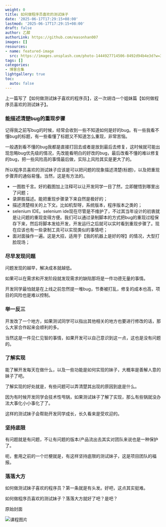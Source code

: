```yaml
---
weight: 0
title: 如何做程序员喜欢的测试妹子
date: '2025-06-17T17:29:15+08:00'
lastmod: '2025-06-17T17:29:15+08:00'
draft: false
author: 乙醇
authorLink: https://github.com/easonhan007
images: []
resources:
- name: featured-image
  src: https://images.unsplash.com/photo-1444927714506-8492d94b4e3d?w=300
tags: []
categories:
- 博客合集
lightgallery: true
toc:
  auto: false
---
```




上一篇写了【如何做测试妹子喜欢的程序员】，这一次胡诌一个姐妹篇【如何做程序员喜欢的测试妹子】。

### 能描述清楚bug的重现步骤

记得我之前写bug的时候，经常会收到一些不知道如何是好的bug。有一些我看不懂bug的标题，有一些看懂了标题又不知道怎么重现，非常苦恼。

一般遇到看不懂的bug我都是直接打回去或者是放到最后去修复，这时候就可能出现忽略bug优先级的情况，先改能看明白的好改的bug，最后改看不懂的难以修复的bug，把一些风险高的事情最后做，实际上风险其实是更大了的。

所以程序员喜欢的测试妹子应该是可以把问题的现象描述清楚(标题)，以及把重现步骤弄的通俗易懂。当然，这是有方法的。

* 一图胜千言。好的截图加上注释可以让开发同学一目了然，立即醒悟到哪里出了问题；
* 录屏胜描述。能把重现步骤录下来自然是极好的；
* 描述清楚相关的上下文。比如机型呀，系统版本，程序版本之类的；
* selenium IDE。selenium ide现在尽管是不维护了，不过其当年设计的初衷就是让问题的重现变得方便。我们可以通过录制脚本的方式把bug的重现过程保存下来，然后将脚本发给开发，开发运行之后就可以实时看到重现步骤了。现在应该也有一些录制工具可以实现类似的事情吧；
* 面对面操作一遍。这是大招，适用于【我的机器上是好的呀】的情况，大型打脸现场；


### 尽早发现问题

问题发现的越早，解决成本就越低。

如果可以在需求和开发阶段就发现需求的缺陷那将是一件功德无量的事情。

开发同学最怕就是在上线之前忽然提一堆bug，节奏被打乱，修复的成本也高，项目的风险也是难以控制。


### 举一反三

开发改了一个地方，如果测试同学可以指出其他相关的地方也要进行修改的话，那么大家合作起来会顺利的多。

当然这是一件见仁见智的事情，如果开发可以自己意识到这一点，这也是没有问题的。

### 了解实现

能了解开发每天在做什么，以及一些功能是如何实现的妹子，大概率是善解人意的妹子了吧。

了解实现的好处就是，有些问题可以弄清楚其出现的原因到底是什么。

因为有时候开发同学会技术性甩锅，如果测试妹子了解了实现，那么有些锅就没办法大事化小小事化了了。

这样的测试妹子会帮助开发同学成长，长久看来是受欢迎的。


### 坚持底限

有问题就是有问题，不让有问题的版本/产品流出去其实对团队来说也是一种保护了。

呃，套用之前的一个烂梗就是，有这样坚持底限的测试妹子，这是项目团队的福报。

### 落落大方

如何做测试妹子喜欢的程序员？第一条就是有头发。好吧，这点其实挺难。

如何做程序员喜欢的测试妹子？落落大方就好了吧？是吧？




原始封面

![课程图片](https://images.unsplash.com/photo-1444927714506-8492d94b4e3d?w=300)

